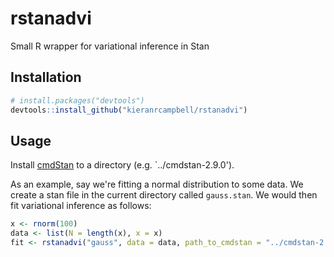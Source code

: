 # rstanadvi
Small R wrapper for variational inference in Stan

## Installation

```R
# install.packages("devtools")
devtools::install_github("kieranrcampbell/rstanadvi")
```

## Usage

Install [cmdStan](http://mc-stan.org/interfaces/cmdstan.html) to a directory (e.g. `../cmdstan-2.9.0'). 

As an example, say we're fitting a normal distribution to some data. We create a stan file in the current directory called `gauss.stan`. We would then fit variational inference as follows:

```R
x <- rnorm(100)
data <- list(N = length(x), x = x)
fit <- rstanadvi("gauss", data = data, path_to_cmdstan = "../cmdstan-2.9.0")
```





